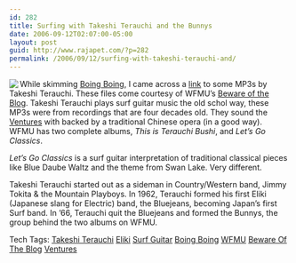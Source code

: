 ```yaml
---
id: 282
title: Surfing with Takeshi Terauchi and the Bunnys
date: 2006-09-12T02:07:00-05:00
layout: post
guid: http://www.rajapet.com/?p=282
permalink: /2006/09/12/surfing-with-takeshi-terauchi-and/
---
```

<a href="https://i2.wp.com/img167.imageshack.us/img167/1032/cvrterauchial7.jpg" target="_blank"><img src="https://i0.wp.com/img167.imageshack.us/img167/1032/cvrterauchial7.th.jpg?w=680" align="left" border="0" data-recalc-dims="1" /></a> While skimming [Boing Boing](http://www.boingboing.net/2006/09/11/japanese_surfguitar_.html), I came across a [link](http://blog.wfmu.org/freeform/2006/09/japanese_surf_v.html) to some MP3s by Takeshi Terauchi. These files come courtesy of WFMU&#8217;s [Beware of the Blog](http://blog.wfmu.org/freeform/). Takeshi Terauchi plays surf guitar music the old schol way, these MP3s were from recordings that are four decades old. They sound the [Ventures](http://en.wikipedia.org/wiki/Ventures) with backed by a traditional Chinese opera (in a good way). WFMU has two complete albums, _This is Terauchi Bushi_, and _Let&#8217;s Go Classics_.

_Let&#8217;s Go Classics_ is a surf guitar interpretation of traditional classical pieces like Blue Daube Waltz and the theme from Swan Lake. Very different. 

Takeshi Terauchi started out as a sideman in Country/Western band, Jimmy Tokita & the Mountain Playboys. In 1962, Terauchi formed his first Eliki (Japanese slang for Electric) band, the Bluejeans, becoming Japan&#8217;s first Surf band. In &#8217;66, Terauchi quit the Bluejeans and formed the Bunnys, the group behind the two albums on WFMU.

<div>
  Tech Tags: <a href="http://technorati.com/tag/Takeshi+Terauchi" rel="tag">Takeshi Terauchi</a> <a href="http://technorati.com/tag/Eliki" rel="tag">Eliki</a> <a href="http://technorati.com/tag/Surf+Guitar" rel="tag">Surf Guitar</a> <a href="http://technorati.com/tag/Boing+Boing" rel="tag">Boing Boing</a> <a href="http://technorati.com/tag/WFMU" rel="tag">WFMU</a> <a href="http://technorati.com/tag/Beware+Of+The+Blog" rel="tag">Beware Of The Blog</a> <a href="http://technorati.com/tag/Ventures" rel="tag">Ventures</a>
</div>